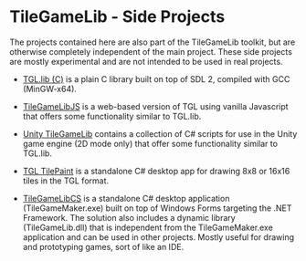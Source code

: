 # TileGameLib - Side Projects
The projects contained here are also part of the TileGameLib toolkit, but are otherwise completely independent of the main project. These side projects are mostly experimental and are not intended to be used in real projects.

- [TGL.lib (C)](https://github.com/FernandoAiresCastello/TileGameLib/tree/master/Side%20projects/TGL.lib%20(C)) is a plain C library built on top of SDL 2, compiled with GCC (MinGW-x64).

- [TileGameLibJS](https://github.com/FernandoAiresCastello/TileGameToolkit/tree/master/Side%20projects/TileGameLibJS) is a web-based version of TGL using vanilla Javascript that offers some functionality similar to TGL.lib.

- [Unity TileGameLib](https://github.com/FernandoAiresCastello/TileGameLib/tree/master/Side%20projects/UnityTileGameLib) contains a collection of C# scripts for use in the Unity game engine (2D mode only) that offer some functionality similar to TGL.lib.

- [TGL TilePaint](https://github.com/FernandoAiresCastello/TileGameLib/tree/master/Side%20projects/TGLTilePaint) is a standalone C# desktop app for drawing 8x8 or 16x16 tiles in the TGL format.

- [TileGameLibCS](https://github.com/FernandoAiresCastello/TileGameLib/tree/master/Side%20projects/TileGameLibCS) is a standalone C# desktop application (TileGameMaker.exe) built on top of Windows Forms targeting the .NET Framework. The solution also includes a dynamic library (TileGameLib.dll) that is independent from the TileGameMaker.exe application and can be used in other projects. Mostly useful for drawing and prototyping games, sort of like an IDE.
